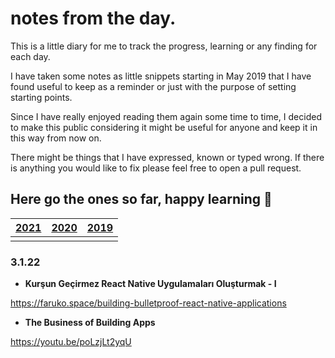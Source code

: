 # notes from the day.
This is a little diary for me to track the progress, learning or any finding for each day.

I have taken some notes as little snippets starting in May 2019 that I have found useful to keep as a reminder or just with the purpose of setting starting points. 

Since I have really enjoyed reading them again some time to time, I decided to make this public considering it might be useful for anyone and keep it in this way from now on.

There might be things that I have expressed, known or typed wrong. If there is anything you would like to fix please feel free to open a pull request.

Here go the ones so far, happy learning 🚀
---

| [2021](https://github.com/ebru/notes-from-the-day/blob/master/2021.md) | [2020](https://github.com/ebru/notes-from-the-day/blob/master/2020.md) | [2019](https://github.com/ebru/notes-from-the-day/blob/master/2019.md) |
|--|--|--|
|  |  |  |


### 3.1.22
- **Kurşun Geçirmez React Native Uygulamaları Oluşturmak - I**

https://faruko.space/building-bulletproof-react-native-applications

- **The Business of Building Apps**

https://youtu.be/poLzjLt2yqU
